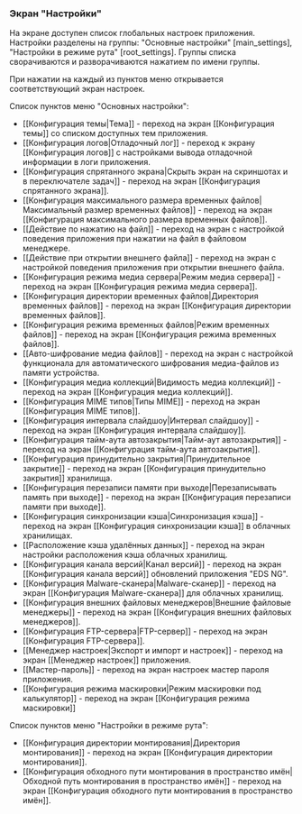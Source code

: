 ### Экран "Настройки"

На экране доступен список глобальных настроек приложения.
Настройки разделены на группы: "Основные настройки" [main_settings], "Настройки в режиме рута" [root_settings]. Группы списка сворачиваются и разворачиваются нажатием по имени группы.

При нажатии на каждый из пунктов меню открывается соответствующий экран настроек.

Список пунктов меню "Основных настройки":
* [[Конфигурация темы|Тема]] - переход на экран [[Конфигурация темы]] со списком доступных тем приложения.
* [[Конфигурация логов|Отладочный лог]] - переход к экрану [[Конфигурация логов]] с настройками вывода отладочной информации в логи приложения.
* [[Конфигурация спрятанного экрана|Скрыть экран на скриншотах и в переключателе задач]] - переход на экран [[Конфигурация спрятанного экрана]].
* [[Конфигурация максимального размера временных файлов|Максимальный размер временных файлов]] - переход на экран [[Конфигурация максимального размера временных файлов]].
* [[Действие по нажатию на файл]] - переход на экран c настройкой поведения приложения при нажатии на файл в файловом менеджере.
* [[Действие при открытии внешнего файла]] - переход на экран c настройкой поведения приложения при открытии внешнего файла.
* [[Конфигурация режима медиа сервера|Режим медиа сервера]] - переход на экран [[Конфигурация режима медиа сервера]].
* [[Конфигурация директории временных файлов|Директория временных файлов]] - переход на экран [[Конфигурация директории временных файлов]].
* [[Конфигурация режима временных файлов|Режим временных файлов]] - переход на экран [[Конфигурация режима временных файлов]].
* [[Авто-шифрование медиа файлов]] - переход на экран с настройкой функционала для автоматического шифрования медиа-файлов из памяти устройства.
* [[Конфигурация медиа коллекций|Видимость медиа коллекций]] - переход на экран [[Конфигурация медиа коллекций]].
* [[Конфигурация MIME типов|Типы MIME]] - переход на экран [[Конфигурация MIME типов]].
* [[Конфигурация интервала слайдшоу|Интервал слайдшоу]] - переход на экран [[Конфигурация интервала слайдшоу]].
* [[Конфигурация тайм-аута автозакрытия|Тайм-аут автозакрытия]] - переход на экран [[Конфигурация тайм-аута автозакрытия]].
* [[Конфигурация принудительно закрытия|Принудительное закрытие]] - переход на экран [[Конфигурация принудительно закрытия]] хранилища.
* [[Конфигурация перезаписи памяти при выходе|Перезаписывать память при выходе]] - переход на экран [[Конфигурация перезаписи памяти при выходе]].
* [[Конфигурация синхронизации кэша|Синхронизация кэша]] - переход на экран [[Конфигурация синхронизации кэша]] в облачных хранилищах.
* [[Расположение кэша удалённых данных]] - переход на экран настройки расположения кэша облачных хранилищ.
* [[Конфигурация канала версий|Канал версий]] - переход на экран [[Конфигурация канала версий]] обновлений приложения "EDS NG".
* [[Конфигурация Malware-сканера|Malware-сканер]] - переход на экран [[Конфигурация Malware-сканера]] для облачных хранилищ.
* [[Конфигурация внешних файловых менеджеров|Внешние файловые менеджеры]] - переход на экран [[Конфигурация внешних файловых менеджеров]].
* [[Конфигурация FTP-сервера|FTP-сервер]] - переход на экран [[Конфигурация FTP-сервера]].
* [[Менеджер настроек|Экспорт и импорт и  настроек]] - переход на экран [[Менеджер настроек]] приложения.
* [[Мастер-пароль]] - переход на экран настроек мастер пароля приложения.
* [[Конфигурация режима маскировки|Режим маскировки под калькулятор]] - переход на экран [[Конфигурация режима маскировки]]

Список пунктов меню "Настройки в режиме рута":
* [[Конфигурация директории монтирования|Директория монтирования]] - переход на экран [[Конфигурация директории монтирования]].
* [[Конфигурация обходного пути монтирования в пространство имён|Обходной путь монтирования в пространство имён]] - переход на экран [[Конфигурация обходного пути монтирования в пространство имён]].

